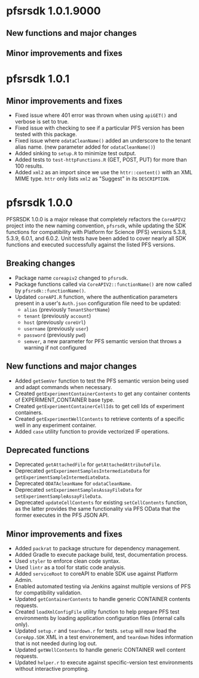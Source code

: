 
# pfsrsdk 1.0.1.9000

## New functions and major changes

## Minor improvements and fixes

# pfsrsdk 1.0.1

## Minor improvements and fixes

* Fixed issue where 401 error was thrown when using `apiGET()` and verbose is
  set to true.
* Fixed issue with checking to see if a particular PFS version has been tested
  with this package.
* Fixed issue where `odataCleanName()` added an underscore to the tenant alias
  name. (new parameter added for `odataCleanName()`)
* Added sinking to `setup.R` to minimize test output.
* Added tests to `test-httpFunctions.R` (GET, POST, PUT) for more than 100
  results.
* Added `xml2` as an import since we use the `httr::content()` with an XML MIME
  type. `httr` only lists `xml2` as "Suggest" in its `DESCRIPTION`.

# pfsrsdk 1.0.0

PFSRSDK 1.0.0 is a major release that completely refactors the `CoreAPIV2`
project into the new naming convention, `pfsrsdk`, while updating the SDK
functions for compatibility with Platform for Science (PFS) versions 5.3.8,
5.3.9, 6.0.1, and 6.0.2. Unit tests have been added to cover nearly all SDK
functions and executed successfully against the listed PFS versions.

## Breaking changes

* Package name `coreapiv2` changed to `pfsrsdk`.
* Package functions called via `CoreAPIV2::functionName()` are now called by
  `pfsrsdk::functionName()`.
* Updated `coreAPI.R` function, where the authentication parameters present in a
  user's `Auth.json` configuration file need to be updated:
  * `alias` (previously `TenantShortName`)
  * `tenant` (previously `account`)
  * `host` (previously `coreUrl`)
  * `username` (previously `user`)
  * `password` (previously `pwd`)
  * `semver`, a new parameter for PFS semantic version that throws a warning if
    not configured

## New functions and major changes

* Added `getSemVer` function to test the PFS semantic version being used and
  adapt commands when necessary.
* Created `getExperimentContainerContents` to get any container contents of
  EXPERIMENT_CONTAINER base type.
* Created `getExperimentContainerCellIds` to get cell Ids of experiment
  containers.
* Created `getExperimentWellContents` to retrieve contents of a specific well in
  any experiment container.
* Added `case` utility function to provide vectorized IF operations.

## Deprecated functions

* Deprecated `getAttachedFile` for `getAttachedAttributeFile`.
* Deprecated `getExperimentSamplesIntermediateData` for
  `getExperimentSampleIntermediateData`.
* Deprecated `ODATAcleanName` for `odataCleanName`.
* Deprecated `setExperimentSamplesAssayFileData` for
  `setExperimentSampleAssayFileData`.
* Deprecated `updateCellContents` for existing `setCellContents` function, as
  the latter provides the same functionality via PFS OData that the former
  executes in the PFS JSON API.

## Minor improvements and fixes

* Added `packrat` to package structure for dependency management.
* Added Gradle to execute package build, test, documentation process.
* Used `styler` to enforce clean code syntax.
* Used `lintr` as a tool for static code analysis.
* Added `serviceRoot` to coreAPI to enable SDK use against Platform Admin.
* Enabled automated testing via Jenkins against multiple versions of PFS for
  compatibility validation.
* Updated `getContainerContents` to handle generic CONTAINER contents requests.
* Created `loadXmlConfigFile` utility function to help prepare PFS test
  environments by loading application configuration files (internal calls only).
* Updated `setup.r` and `teardown.r` for tests. `setup` will now load the
  `CoreApp.SDK` XML in a test environement, and `teardown` hides information
  that is not needed during log out. 
* Updated `getWellContents` to handle generic CONTAINER well content requests.
* Updated `helper.r` to execute against specific-version test environments
  without interactive prompting.
